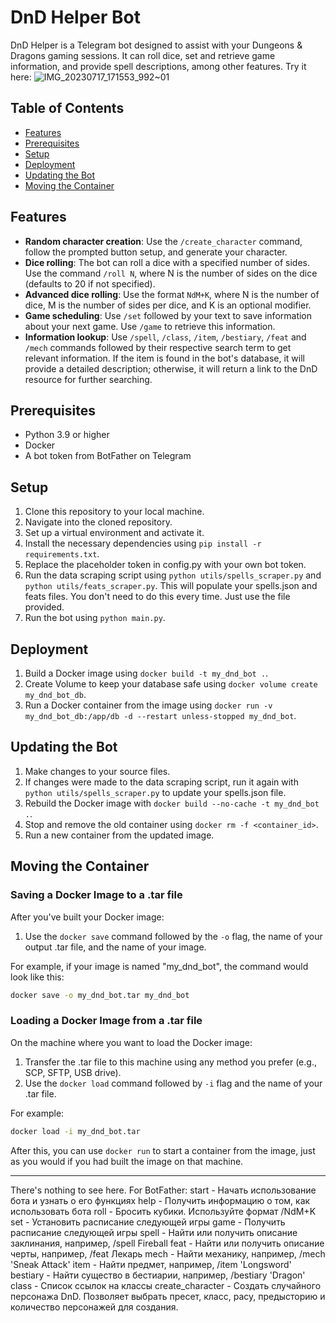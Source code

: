 # DnD Helper Bot

DnD Helper is a Telegram bot designed to assist with your Dungeons & Dragons gaming sessions. It can roll dice, set and retrieve game information, and provide spell descriptions, among other features.
Try it here:
![IMG_20230717_171553_992~01](https://github.com/gramatan/dnd_helper_bot/assets/78417563/feeb8ff7-1ac1-443e-92f4-e15084a7bbc8)


## Table of Contents

- [Features](#features)
- [Prerequisites](#prerequisites)
- [Setup](#setup)
- [Deployment](#deployment)
- [Updating the Bot](#updating-the-bot)
- [Moving the Container](#moving-the-container)

## Features

- **Random character creation**: Use the `/create_character` command, follow the prompted button setup, and generate your character.
- **Dice rolling**: The bot can roll a dice with a specified number of sides. Use the command `/roll N`, where N is the number of sides on the dice (defaults to 20 if not specified).
- **Advanced dice rolling**: Use the format `NdM+K`, where N is the number of dice, M is the number of sides per dice, and K is an optional modifier.
- **Game scheduling**: Use `/set` followed by your text to save information about your next game. Use `/game` to retrieve this information.
- **Information lookup**: Use `/spell`, `/class`, `/item`, `/bestiary`, `/feat` and `/mech` commands followed by their respective search term to get relevant information. If the item is found in the bot's database, it will provide a detailed description; otherwise, it will return a link to the DnD resource for further searching.

## Prerequisites

- Python 3.9 or higher
- Docker
- A bot token from BotFather on Telegram

## Setup

1) Clone this repository to your local machine.
2) Navigate into the cloned repository.
3) Set up a virtual environment and activate it.
4) Install the necessary dependencies using `pip install -r requirements.txt`.
5) Replace the placeholder token in config.py with your own bot token.
6) Run the data scraping script using `python utils/spells_scraper.py` and `python utils/feats_scraper.py`. This will populate your spells.json and feats files. You don't need to do this every time. Just use the file provided.
7) Run the bot using `python main.py`.

## Deployment

1) Build a Docker image using `docker build -t my_dnd_bot .`.
2) Create Volume to keep your database safe using `docker volume create my_dnd_bot_db`.
2) Run a Docker container from the image using `docker run -v my_dnd_bot_db:/app/db -d --restart unless-stopped my_dnd_bot`.

## Updating the Bot

1) Make changes to your source files.
2) If changes were made to the data scraping script, run it again with `python utils/spells_scraper.py` to update your spells.json file.
3) Rebuild the Docker image with `docker build --no-cache -t my_dnd_bot .`.
4) Stop and remove the old container using `docker rm -f <container_id>`.
5) Run a new container from the updated image.

## Moving the Container

### Saving a Docker Image to a .tar file

After you've built your Docker image:

1) Use the `docker save` command followed by the `-o` flag, the name of your output .tar file, and the name of your image. 

For example, if your image is named "my_dnd_bot", the command would look like this:

```bash
docker save -o my_dnd_bot.tar my_dnd_bot
```

### Loading a Docker Image from a .tar file

On the machine where you want to load the Docker image:

1) Transfer the .tar file to this machine using any method you prefer (e.g., SCP, SFTP, USB drive).
2) Use the `docker load` command followed by `-i` flag and the name of your .tar file.

For example:

```bash
docker load -i my_dnd_bot.tar
```

After this, you can use `docker run` to start a container from the image, just as you would if you had built the image on that machine.

---

There's nothing to see here.
For BotFather:
start - Начать использование бота и узнать о его функциях
help - Получить информацию о том, как использовать бота
roll - Бросить кубики. Используйте формат /NdM+K
set - Установить расписание следующей игры
game - Получить расписание следующей игры
spell - Найти или получить описание заклинания, например, /spell Fireball
feat - Найти или получить описание черты, например, /feat Лекарь
mech - Найти механику, например, /mech 'Sneak Attack'
item - Найти предмет, например, /item 'Longsword'
bestiary - Найти существо в бестиарии, например, /bestiary 'Dragon'
class - Список ссылок на классы
create_character - Создать случайного персонажа DnD. Позволяет выбрать пресет, класс, расу, предысторию и количество персонажей для создания.
